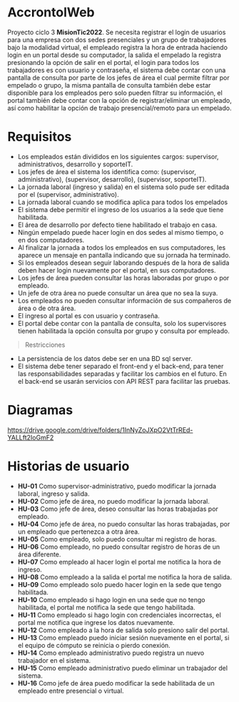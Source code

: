 # AccrontolWeb

Proyecto ciclo 3  **MisionTic2022**. 
Se necesita registrar el  login  de usuarios para una empresa con dos sedes presenciales y un grupo de trabajadores bajo la modalidad virtual,  el empleado registra la hora de entrada haciendo login en un portal desde su computador, la salida el empelado la registra presionando la opción de salir en el portal, el login para todos los trabajadores es con usuario y contraseña, el sistema debe contar  con una pantalla de consulta por parte de los jefes de área el cual permite filtrar por empelado o grupo, la misma pantalla de consulta también debe estar disponible para los empleados pero solo pueden filtrar su información, el portal también debe contar con la opción de registrar/eliminar un empleado, así como habilitar la opción de trabajo presencial/remoto para un empelado.

# Requisitos

- Los empleados están divididos en los siguientes cargos: supervisor, administrativos, desarrollo y soporteIT.
- Los jefes de área el sistema los identifica como: (supervisor, administrativo), (supervisor, desarrollo), (supervisor, soporteIT).
- La jornada laboral (ingreso y salida) en el sistema solo pude ser editada por el (supervisor, administrativo).
- La jornada laboral cuando se modifica aplica para todos los empelados
- El sistema debe permitir el ingreso de los usuarios a la sede que tiene habilitada.
- El área de desarrollo por defecto tiene habilitado el trabajo en casa.  
- Ningún empelado puede hacer login en dos sedes al mismo tiempo, o en dos computadores.
- Al finalizar la jornada a todos los empleados en sus computadores, les aparece un mensaje en pantalla indicando que su jornada ha terminado.
- Si los empleados desean seguir laborando después de la hora de salida deben hacer login nuevamente por el portal, en sus computadores.
- Los jefes de área pueden consultar las horas laboradas por grupo o por empleado.
- Un jefe de otra área no puede consultar un área que no sea la suya. 
- Los empleados no pueden consultar información de sus compañeros de área o de otra área. 
- El ingreso al portal es con usuario y contraseña.
- El portal debe contar con la pantalla de consulta, solo los supervisores tienen habilitada la opción consulta por grupo y consulta por empleado.


>  Restricciones 

- La persistencia de los datos debe ser  en una BD sql server.
- El sistema debe tener separado el front-end y el back-end, para tener las responsabilidades separadas y facilitar los cambios en el futuro. En el back-end se usarán servicios con API REST para facilitar las pruebas.

# Diagramas

https://drive.google.com/drive/folders/1InNyZoJXpO2VtTrREd-YALLft2IoGmF2

# Historias de usuario 

- **HU-01** Como supervisor-administrativo, puedo modificar la jornada laboral, ingreso y salida.
- **HU-02** Como jefe de área, no puedo modificar la jornada laboral.
- **HU-03** Como jefe de área, deseo consultar las horas trabajadas por empleado.
- **HU-04** Como jefe de área, no puedo consultar las horas trabajadas, por un empleado que pertenezca a otra área.
- **HU-05** Como empleado, solo puedo consultar mi registro de horas.
- **HU-06** Como empleado, no puedo consultar registro de horas de un área diferente.
- **HU-07** Como empleado al hacer login el portal me notifica la hora de ingreso. 
- **HU-08** Como empleado a la salida el portal me notifica la hora de salida. 
- **HU-09** Como empleado solo puedo hacer login en la sede que tengo habilitada. 
- **HU-10** Como empleado si hago login en una sede que no tengo habilitada, el portal me notifica la sede que tengo habilitada.
- **HU-11** Como empleado si hago login con credenciales incorrectas, el portal me notifica que ingrese los datos nuevamente.
- **HU-12** Como empleado a la hora de salida solo presiono salir del portal.
- **HU-13** Como empleado puedo iniciar sesión nuevamente en el portal, si el equipo de cómputo se reinicia o pierdo conexión.
- **HU-14** Como empleado administrativo puedo registra un nuevo trabajador en el sistema. 
- **HU-15** Como empleado administrativo puedo eliminar un trabajador del sistema. 
- **HU-16** Como jefe de área puedo modificar la sede habilitada de un empleado entre presencial o virtual.

